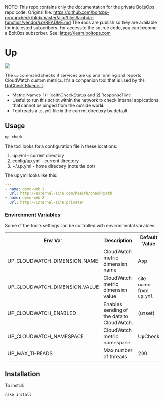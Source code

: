 <!-- note marker start -->
NOTE: This repo contains only the documentation for the private BoltsOps repo code.
Original file: https://github.com/boltops-pro/upcheck/blob/master/app/files/lambda-function/vendor/up/README.md
The docs are publish so they are available for interested subscribers.
For access to the source code, you can become a BoltOps subscriber.
See: https://learn.boltops.com

<!-- note marker end -->

# Up

![](https://img.boltops.com/boltopspro/blueprints/upcheck/up-check-cloudwatch.png)

The `up` command checks if services are up and running and reports CloudWatch custom metrics.  It's a companion tool that is used by the [UpCheck Blueprint](https://github.com/boltopspro/upcheck).

* Metric Names: 1) HealthCheckStatus and 2) ResponseTime
* Useful to run this script within the network to check internal applications that cannot be pinged from the outside world.
* Tool reads a `up.yml` file in the current directory by default.

## Usage

    up check

The tool looks for a configuration file in these locations:

1. up.yml - current directory
2. config/up.yml - current directory
3. ~/.up.yml - home directory (note the dot)

The up.yml looks like this:

```yaml
---
- name: demo-web-1
  url: http://external-site.com/health/check/path
- name: demo-web-2
  url: http://internal-site.private/
```

### Environment Variables

Some of the tool's settings can be controlled with environmental variables:

Env Var | Description | Default Value
--- | --- | ---
UP\_CLOUDWATCH\_DIMENSION\_NAME | CloudWatch metric dimension name | App
UP\_CLOUDWATCH\_DIMENSION\_VALUE | CloudWatch metric dimension value | site name from `up.yml`
UP\_CLOUDWATCH\_ENABLED | Enables sending of the data to CloudWatch. | (unset)
UP\_CLOUDWATCH\_NAMESPACE | CloudWatch metric namespace | UpCheck
UP\_MAX\_THREADS | Max number of threads | 200

## Installation

To install:

    rake install
